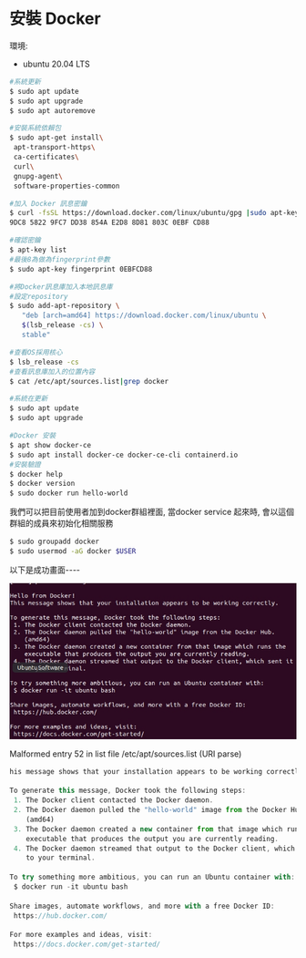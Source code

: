 # 安裝 Docker

環境:
- ubuntu 20.04 LTS

```bash
#系統更新
$ sudo apt update
$ sudo apt upgrade
$ sudo apt autoremove
```

```bash
#安裝系統依賴包
$ sudo apt-get install\
 apt-transport-https\
 ca-certificates\
 curl\
 gnupg-agent\
 software-properties-common
```

```bash
#加入 Docker 訊息密鑰
$ curl -fsSL https://download.docker.com/linux/ubuntu/gpg |sudo apt-key add -
9DC8 5822 9FC7 DD38 854A E2D8 8D81 803C 0EBF CD88
```

```bash
#確認密鑰
$ apt-key list
#最後8為做為fingerprint參數
$ sudo apt-key fingerprint 0EBFCD88
```

```bash
#將Docker訊息庫加入本地訊息庫
#設定repository
$ sudo add-apt-repository \
   "deb [arch=amd64] https://download.docker.com/linux/ubuntu \
   $(lsb_release -cs) \
   stable"
```

```bash
#查看OS採用核心
$ lsb_release -cs
#查看訊息庫加入的位置內容
$ cat /etc/apt/sources.list|grep docker
```

```bash
#系統在更新
$ sudo apt update
$ sudo apt upgrade
```

```bash
#Docker 安裝
$ apt show docker-ce
$ sudo apt install docker-ce docker-ce-cli containerd.io
#安裝驗證
$ docker help
$ docker version
$ sudo docker run hello-world
```

我們可以把目前使用者加到docker群組裡面, 當docker service 起來時, 會以這個群組的成員來初始化相關服務

```Bash
$ sudo groupadd docker
$ sudo usermod -aG docker $USER
```

以下是成功畫面----

![alt tag](https://github.com/shihjosh/kube_test/blob/master/Docker/images/im_01.jpg)

Malformed entry 52 in list file /etc/apt/sources.list (URI parse)

```jsx
his message shows that your installation appears to be working correctly.

To generate this message, Docker took the following steps:
 1. The Docker client contacted the Docker daemon.
 2. The Docker daemon pulled the "hello-world" image from the Docker Hub.
    (amd64)
 3. The Docker daemon created a new container from that image which runs the
    executable that produces the output you are currently reading.
 4. The Docker daemon streamed that output to the Docker client, which sent it
    to your terminal.

To try something more ambitious, you can run an Ubuntu container with:
 $ docker run -it ubuntu bash

Share images, automate workflows, and more with a free Docker ID:
 https://hub.docker.com/

For more examples and ideas, visit:
 https://docs.docker.com/get-started/
```
